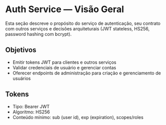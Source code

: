 # Auth Service — Visão Geral

Esta seção descreve o propósito do serviço de autenticação, seu contrato com outros serviços e decisões arquiteturais (JWT stateless, HS256, password hashing com bcrypt).

## Objetivos

- Emitir tokens JWT para clientes e outros serviços
- Validar credenciais de usuário e gerenciar contas
- Oferecer endpoints de administração para criação e gerenciamento de usuários

## Tokens

- Tipo: Bearer JWT
- Algoritmo: HS256
- Conteúdo mínimo: sub (user id), exp (expiration), scopes/roles
